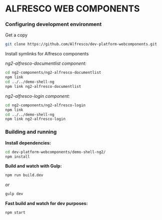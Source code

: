 # ALFRESCO WEB COMPONENTS

### Configuring development environment

Get a copy

```sh
git clone https://github.com/Alfresco/dev-platform-webcomponents.git
```

Install symlinks for Alfresco components

*ng2-alfresco-documentlist component:*

```sh
cd ng2-components/ng2-alfresco-documentlist
npm link
cd ../../demo-shell-ng
npm link ng2-alfresco-documentlist
```

*ng2-alfresco-login component:*

```sh
cd ng2-components/ng2-alfresco-login
npm link
cd ../../demo-shell-ng
npm link ng2-alfresco-login
```

### Building and running

**Install dependencies:**


```sh
cd dev-platform-webcomponents/demo-shell-ng2/
npm install
```

**Build and watch with Gulp:**

```sh
npm run build.dev
```

*or*

```sh
gulp dev
```

**Fast build and watch for dev purposes:**

```sh
npm start
```
